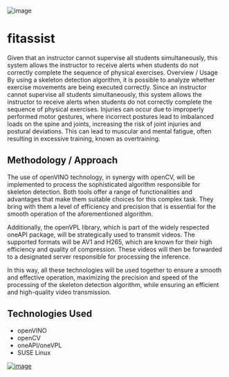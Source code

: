 ![image](https://github.com/cabelo/fitassist/assets/675645/341396d6-7259-4035-969a-0241534a706d)

# fitassist

Given that an instructor cannot supervise all students simultaneously, this system allows the instructor to receive alerts when students do not correctly complete the sequence of physical exercises.
Overview / Usage
By using a skeleton detection algorithm, it is possible to analyze whether exercise movements are being executed correctly. Since an instructor cannot supervise all students simultaneously, this system allows the instructor to receive alerts when students do not correctly complete the sequence of physical exercises. Injuries can occur due to improperly performed motor gestures, where incorrect postures lead to imbalanced loads on the spine and joints, increasing the risk of joint injuries and postural deviations. This can lead to muscular and mental fatigue, often resulting in excessive training, known as overtraining.

## Methodology / Approach
The use of openVINO technology, in synergy with openCV, will be implemented to process the sophisticated algorithm responsible for skeleton detection. Both tools offer a range of functionalities and advantages that make them suitable choices for this complex task. They bring with them a level of efficiency and precision that is essential for the smooth operation of the aforementioned algorithm.

Additionally, the openVPL library, which is part of the widely respected oneAPI package, will be strategically used to transmit videos. The supported formats will be AV1 and H265, which are known for their high efficiency and quality of compression. These videos will then be forwarded to a designated server responsible for processing the inference.

In this way, all these technologies will be used together to ensure a smooth and effective operation, maximizing the precision and speed of the processing of the skeleton detection algorithm, while ensuring an efficient and high-quality video transmission.

## Technologies Used
- openVINO
- openCV
- oneAPI/oneVPL
- SUSE Linux

[![image](https://github.com/cabelo/fitassist/assets/675645/63a50161-a882-4015-a25e-cf7fa3966fef)](https://www.youtube.com/watch?v=KnanTMp4eKA)

